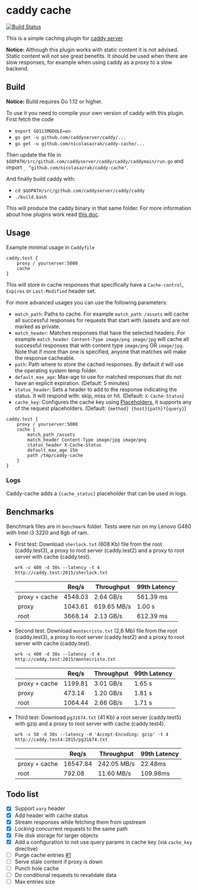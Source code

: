 # caddy cache

[![Build Status](https://travis-ci.org/nicolasazrak/caddy-cache.svg?branch=master)](https://travis-ci.org/nicolasazrak/caddy-cache)

This is a simple caching plugin for [caddy server](https://caddyserver.com/)

**Notice:** Although this plugin works with static content it is not advised. Static content will not see great benefits. It should be used when there are slow responses, for example when using caddy as a proxy to a slow backend.

## Build

**Notice:** Build requires Go 1.12 or higher.

To use it you need to compile your own version of caddy with this plugin. First fetch the code

- `export GO111MODULE=on`
- `go get -u github.com/caddyserver/caddy/...`
- `go get -u github.com/nicolasazrak/caddy-cache/...`

Then update the file in `$GOPATH/src/github.com/caddyserver/caddy/caddy/caddymain/run.go` and import `_ "github.com/nicolasazrak/caddy-cache"`.

And finally build caddy with:

- `cd $GOPATH/src/github.com/caddyserver/caddy/caddy`
- `./build.bash`

This will produce the caddy binary in that same folder. For more information about how plugins work read [this doc](https://github.com/caddyserver/caddy/wiki/Writing-a-Plugin:-Directives). 

## Usage

Example minimal usage in `Caddyfile`

```
caddy.test {
    proxy / yourserver:5000
    cache
}
```

This will store in cache responses that specifically have a `Cache-control`, `Expires` or `Last-Modified` header set.

For more advanced usages you can use the following parameters: 

- `match_path`: Paths to cache. For example `match_path /assets` will cache all successful responses for requests that start with /assets and are not marked as private.
- `match_header`: Matches responses that have the selected headers. For example `match_header Content-Type image/png image/jpg` will cache all successful responses that with content type `image/png` OR `image/jpg`. Note that if more than one is specified, anyone that matches will make the response cacheable. 
- `path`: Path where to store the cached responses. By default it will use the operating system temp folder.
- `default_max_age`: Max-age to use for matched responses that do not have an explicit expiration. (Default: 5 minutes)
- `status_header`: Sets a header to add to the response indicating the status. It will respond with: skip, miss or hit. (Default: `X-Cache-Status`)
- `cache_key`: Configures the cache key using [Placeholders](https://caddyserver.com/docs/placeholders), it supports any of the request placeholders. (Default: `{method} {host}{path}?{query}`)

```
caddy.test {
    proxy / yourserver:5000
    cache {
        match_path /assets
        match_header Content-Type image/jpg image/png
        status_header X-Cache-Status
        default_max_age 15m
        path /tmp/caddy-cache
    }
}
```


### Logs

Caddy-cache adds a `{cache_status}` placeholder that can be used in logs.

## Benchmarks

Benchmark files are in `benchmark` folder. Tests were run on my Lenovo G480 with Intel i3 3220 and 8gb of ram.

- First test: Download `sherlock.txt` (608 Kb) file from the root (caddy.test3), a proxy to root server (caddy.test2) and a proxy to root server with cache (caddy.test).

    `wrk -c 400 -d 30s --latency -t 4 http://caddy.test:2015/sherlock.txt`

    |               | Req/s   | Throughput  | 99th Latency |
    |---------------|---------|-------------|--------------|
    | proxy + cache | 4548.03 |   2.64 GB/s | 561.39 ms    |
    | proxy         | 1043.61 | 619.65 MB/s |   1.00 s     |
    | root          | 3668.14 |   2.13 GB/s | 612.39 ms    |

- Second test: Download `montecristo.txt` (2,6 Mb) file from the root (caddy.test3), a proxy to root server (caddy.test2) and a proxy to root server with cache (caddy.test).

    `wrk -c 400 -d 30s --latency -t 4 http://caddy.test:2015/montecristo.txt`

    |               | Req/s   | Throughput  | 99th Latency |
    |---------------|---------|-------------|--------------|
    | proxy + cache | 1199.81 |   3.01 GB/s | 1.65 s       |
    | proxy         |  473.14 |   1.20 GB/s | 1.81 s       |
    | root          | 1064.44 |   2.66 GB/s | 1.71 s       |

- Third test: Download `pg31674.txt` (41 Kb) a root server (caddy.test5) with gzip and a proxy to root server with cache (caddy.test4).

    `wrk -c 50 -d 30s --latency -H 'Accept-Encoding: gzip' -t 4 http://caddy.test4:2015/pg31674.txt`

    |               | Req/s    | Throughput  | 99th Latency |
    |---------------|----------|-------------|--------------|
    | proxy + cache | 16547.84 | 242.05 MB/s |  22.48ms     |
    | root          | 792.08   |  11.60 MB/s | 109.98ms     |

## Todo list

- [x] Support `vary` header
- [x] Add header with cache status
- [x] Stream responses while fetching them from upstream
- [x] Locking concurrent requests to the same path
- [x] File disk storage for larger objects
- [x] Add a configuration to not use query params in cache key (via `cache_key` directive)
- [ ] Purge cache entries [#1](https://github.com/nicolasazrak/caddy-cache/issues/1)
- [ ] Serve stale content if proxy is down
- [ ] Punch hole cache
- [ ] Do conditional requests to revalidate data
- [ ] Max entries size
